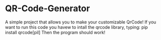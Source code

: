 # QR-Code-Generator
A simple project that allows you to make your customizable QrCode!
If you want to run this code you havew to intall the qrcode library, typing:
    pip install qrcode[pil]
Then the program should work!
